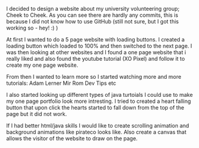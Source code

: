 I decided to design a website about my university volunteering group; Cheek to Cheek. As you can see there are hardly any commits, this is because I did not know how to use GitHub (still not sure, but I got this working so - hey! :) ) 


At first I wanted to do a 5 page website with loading buttons. I created a loading button which loaded to 100% and then switched to the next page. I was then looking at other websites and I found a one page website that i really liked and also found the youtube tutorial (XO Pixel)  and follow it to create my one page website. 

From then I wanted to learn more so I started watching more and more tutorials:
Adam Lerner
Mir Rom
Dev Tips etc 

I also started looking up different types of java turtoials I could use to make my one page portfolio look more intresting. I tried to created a heart falling button that upon click the hearts started to fall down from the top of the page but it did not work. 

If I had better html/java skills I would like to create scrolling animation and background animations like pirateco looks like. Also create a canvas that allows the visitor of the website to draw on the page. 

